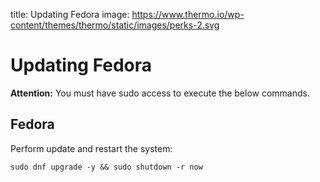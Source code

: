 title: Updating Fedora
image: https://www.thermo.io/wp-content/themes/thermo/static/images/perks-2.svg

# Updating Fedora
**Attention:** You must have sudo access to execute the below commands.
## Fedora
Perform update and restart the system:
```
sudo dnf upgrade -y && sudo shutdown -r now
```
